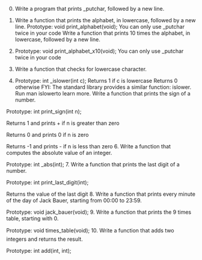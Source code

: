 0. Write a program that prints _putchar, followed by a new line.

1. Write a function that prints the alphabet, in lowercase, followed by a new line.
Prototype: void print_alphabet(void);
You can only use _putchar twice in your code
Write a function that prints 10 times the alphabet, in lowercase, followed by a new line.

2. Prototype: void print_alphabet_x10(void);
You can only use _putchar twice in your code

3. Write a function that checks for lowercase character.

4. Prototype: int _islower(int c);
Returns 1 if c is lowercase
Returns 0 otherwise
FYI: The standard library provides a similar function: islower. Run man islowerto learn more.
Write a function that prints the sign of a number.



Prototype: int print_sign(int n);

Returns 1 and prints + if n is greater than zero

Returns 0 and prints 0 if n is zero

Returns -1 and prints - if n is less than zero
6. Write a function that computes the absolute value of an integer.



Prototype: int _abs(int);
7. Write a function that prints the last digit of a number.



Prototype: int print_last_digit(int);

Returns the value of the last digit
8. Write a function that prints every minute of the day of Jack Bauer, starting from 00:00 to 23:59.



Prototype: void jack_bauer(void);
9. Write a function that prints the 9 times table, starting with 0.



Prototype: void times_table(void);
10. Write a function that adds two integers and returns the result.



Prototype: int add(int, int);

